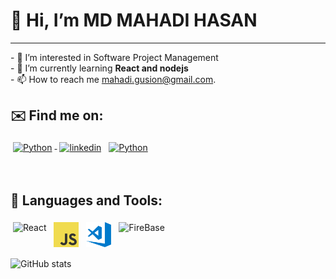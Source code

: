 <h1>👋 Hi, I’m MD MAHADI HASAN</h1>
<hr>
- 👀 I’m interested in Software Project Management <br>
- 🌱 I’m currently learning <strong>React and nodejs</strong><br>
- 📫 How to reach me <a href="mailto:mahadi.gusion@gmail.com">mahadi.gusion@gmail.com</a>.<br>

## ✉️ Find me on:


<p>
 <a href="https://www.facebook.com/mahadihanshan/" target="_blank" rel="noopener noreferrer"> <img src="https://cdn3.iconfinder.com/data/icons/glypho-social-and-other-logos/64/logo-facebook-512.png" alt="Python" height="40" style="vertical-align:top; margin:4px"> </a>
 <a href="https://linkedin.com/in/mahadihanshan" target="_blank" rel="noopener noreferrer"> <img src="https://cdn.jsdelivr.net/npm/simple-icons@v3/icons/linkedin.svg" alt="linkedin" height="40" style="vertical-align:top; margin:4px"></a>
 <a href="mailto:mahadi.gusion@gmail.com"> <img src="https://cdn.jsdelivr.net/npm/simple-icons@v3/icons/gmail.svg" alt="Python" height="40" style="vertical-align:top; margin:4px"></a>
</p>

<br />

## 🧰 Languages and Tools:
<p>
<img src="https://www.themightycribb.com/wp-content/uploads/2020/07/react-logo.png" alt="React" height="40" style="vertical-align:top; margin:4px">
<img src="https://raw.githubusercontent.com/github/explore/80688e429a7d4ef2fca1e82350fe8e3517d3494d/topics/javascript/javascript.png" alt="Javascript" height="40" style="vertical-align:top; margin:4px">
<img src="https://raw.githubusercontent.com/github/explore/80688e429a7d4ef2fca1e82350fe8e3517d3494d/topics/visual-studio-code/visual-studio-code.png" alt="VS Code" height="40" style="vertical-align:top; margin:4px">
  <img src="https://firebase.google.com/images/brand-guidelines/logo-standard.png" alt="FireBase" height="40" style="vertical-align:top; margin:4px">
</p>



![GitHub stats](https://github-readme-stats.vercel.app/api?username=mahadihpu&show_icons=true&theme=tokyonight)

